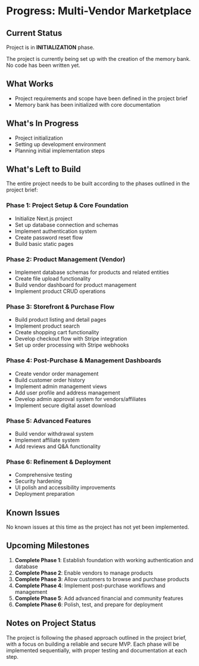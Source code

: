 # Progress: Multi-Vendor Marketplace

## Current Status

Project is in **INITIALIZATION** phase.

The project is currently being set up with the creation of the memory bank. No code has been written yet.

## What Works

- Project requirements and scope have been defined in the project brief
- Memory bank has been initialized with core documentation

## What's In Progress

- Project initialization
- Setting up development environment
- Planning initial implementation steps

## What's Left to Build

The entire project needs to be built according to the phases outlined in the project brief:

### Phase 1: Project Setup & Core Foundation
- Initialize Next.js project
- Set up database connection and schemas
- Implement authentication system
- Create password reset flow
- Build basic static pages

### Phase 2: Product Management (Vendor)
- Implement database schemas for products and related entities
- Create file upload functionality
- Build vendor dashboard for product management
- Implement product CRUD operations

### Phase 3: Storefront & Purchase Flow
- Build product listing and detail pages
- Implement product search
- Create shopping cart functionality
- Develop checkout flow with Stripe integration
- Set up order processing with Stripe webhooks

### Phase 4: Post-Purchase & Management Dashboards
- Create vendor order management
- Build customer order history
- Implement admin management views
- Add user profile and address management
- Develop admin approval system for vendors/affiliates
- Implement secure digital asset download

### Phase 5: Advanced Features
- Build vendor withdrawal system
- Implement affiliate system
- Add reviews and Q&A functionality

### Phase 6: Refinement & Deployment
- Comprehensive testing
- Security hardening
- UI polish and accessibility improvements
- Deployment preparation

## Known Issues

No known issues at this time as the project has not yet been implemented.

## Upcoming Milestones

1. **Complete Phase 1**: Establish foundation with working authentication and database
2. **Complete Phase 2**: Enable vendors to manage products
3. **Complete Phase 3**: Allow customers to browse and purchase products
4. **Complete Phase 4**: Implement post-purchase workflows and management
5. **Complete Phase 5**: Add advanced financial and community features
6. **Complete Phase 6**: Polish, test, and prepare for deployment

## Notes on Project Status

The project is following the phased approach outlined in the project brief, with a focus on building a reliable and secure MVP. Each phase will be implemented sequentially, with proper testing and documentation at each step. 